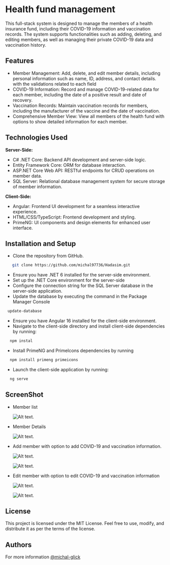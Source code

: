 # Health fund management

This full-stack system is designed to manage the members of a health insurance fund, including their COVID-19 information and vaccination records.
The system supports functionalities such as adding, deleting, and editing members, as well as managing their private COVID-19 data and vaccination history.

## Features

- Member Management: Add, delete, and edit member details, including personal information such as name, ID, address, and contact details.
  with the validations related to each field
- COVID-19 Information: Record and manage COVID-19-related data for each member, including the date of a positive result and date of recovery.
- Vaccination Records: Maintain vaccination records for members, including the manufacturer of the vaccine and the date of vaccination.
- Comprehensive Member View: View all members of the health fund with options to show detailed information for each member.

## Technologies Used

**Server-Side:**
- C# .NET Core: Backend API development and server-side logic.
- Entity Framework Core: ORM for database interaction.
- ASP.NET Core Web API: RESTful endpoints for CRUD operations on member data.
- SQL Server: Relational database management system for secure storage of member information.

**Client-Side:**

- Angular: Frontend UI development for a seamless interactive experience.
- HTML/CSS/TypeScript: Frontend development and styling.
- PrimeNG: UI components and design elements for enhanced user interface.

## Installation and Setup

- Clone the repository from GitHub.
```bash
   git clone https://github.com/michal97736/Hadasim.git
```
- Ensure you have .NET 6 installed for the server-side environment.
- Set up the .NET Core environment for the server-side
- Configure the connection string for the SQL Server database in the server-side application.
- Update the database by executing the command in the Package Manager Console
```bash
 update-database
```
- Ensure you have Angular 16 installed for the client-side environment.
- Navigate to the client-side directory and install client-side dependencies by running:
```bash
  npm instal
```
- Install PrimeNG and PrimeIcons dependencies by running
```bash
  npm install primeng primeicons
```
- Launch the client-side application by running:
```bash
  ng serve 
```

## ScreenShot
- Member list
  
   ![Alt text](https://github.com/michal97736/Hadasim/blob/main/screenshot1.png).
- Member Details

   ![Alt text](https://github.com/michal97736/Hadasim/blob/main/screenshot4.png).

-  Add member with option to add COVID-19 and vaccination information.
  
   ![Alt text](https://github.com/michal97736/Hadasim/blob/main/screenshot2.png).
   
   ![Alt text](https://github.com/michal97736/Hadasim/blob/main/screenshot3.png).
   
- Edit member with option to edit COVID-19 and vaccination information

   ![Alt text](https://github.com/michal97736/Hadasim/blob/main/screenshot5.png).
   
   ![Alt text](https://github.com/michal97736/Hadasim/blob/main/screenshot6.png).

## License
This project is licensed under the MIT License. Feel free to use, modify, and distribute it as per the terms of the license.

## Authors
For more information [@michal-glick](https://github.com/michal97736)
